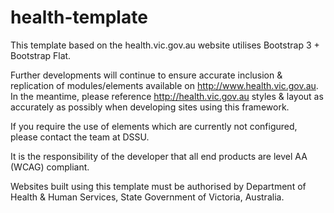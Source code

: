 # health-template
This template based on the health.vic.gov.au website utilises Bootstrap 3 + Bootstrap Flat.

Further developments will continue to ensure accurate inclusion &amp; replication of modules/elements available on http://www.health.vic.gov.au. In the meantime, please reference http://health.vic.gov.au styles &amp; layout as accurately as possibly when developing sites using this framework.

If you require the use of elements which are currently not configured, please contact the team at DSSU.

It is the responsibility of the developer that all end products are level AA (WCAG) compliant.

Websites built using this template must be authorised by Department of Health & Human Services, State Government of Victoria, Australia.

